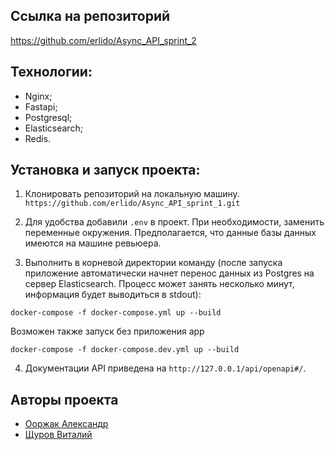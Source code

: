 ## Ссылка на репозиторий
https://github.com/erlido/Async_API_sprint_2

## Технологии:
* Nginx;
* Fastapi;
* Postgresql;
* Elasticsearch;
* Redis.

## Установка и запуск проекта:

1. Клонировать репозиторий на локальную машину.
```https://github.com/erlido/Async_API_sprint_1.git```
   
2. Для удобства добавили `.env` в проект. При необходимости, заменить
   переменные окружения. Предполагается, что данные базы данных имеются
   на машине ревьюера.
   
3. Выполнить в корневой директории команду (после запуска приложение 
   автоматически начнет перенос данных из Postgres на сервер Elasticsearch.
   Процесс может занять несколько минут, информация будет выводиться в stdout):
```
docker-compose -f docker-compose.yml up --build
```
Возможен также запуск без приложения app
```
docker-compose -f docker-compose.dev.yml up --build
```
4. Документации API приведена на `http://127.0.0.1/api/openapi#/`.

## Авторы проекта
* [Ооржак Александр](https://github.com/Oorzhakau)
* [Щуров Виталий](https://github.com/erlido)
